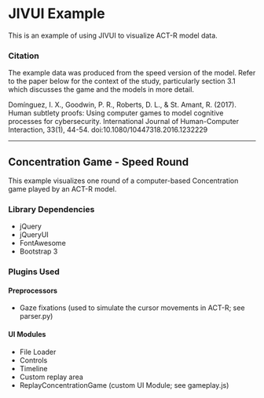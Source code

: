 # JIVUI Example

This is an example of using JIVUI to visualize ACT-R model data.

### Citation

The example data was produced from the speed version of the model. Refer to the paper below for the context of the study, particularly section 3.1 which discusses the game and the models in more detail.

Domínguez, I. X., Goodwin, P. R., Roberts, D. L., & St. Amant, R. (2017). Human subtlety proofs: Using computer games to model cognitive processes for cybersecurity. International Journal of Human-Computer Interaction, 33(1), 44-54. doi:10.1080/10447318.2016.1232229

---

## Concentration Game - Speed Round

This example visualizes one round of a computer-based Concentration game played by an ACT-R model.

### Library Dependencies
  * jQuery
  * jQueryUI
  * FontAwesome
  * Bootstrap 3

### Plugins Used

#### Preprocessors
  * Gaze fixations (used to simulate the cursor movements in ACT-R; see parser.py)

#### UI Modules
  * File Loader
  * Controls
  * Timeline
  * Custom replay area
  * ReplayConcentrationGame (custom UI Module; see gameplay.js)
